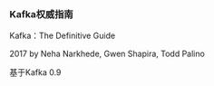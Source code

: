 ### Kafka权威指南

Kafka：The Definitive Guide

2017 by Neha Narkhede, Gwen Shapira, Todd Palino

基于Kafka 0.9